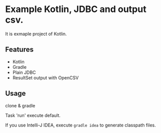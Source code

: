 # Example Kotlin, JDBC and output csv.

It is exmaple project of Kotlin.

## Features

* Kotlin
* Gradle
* Plain JDBC
* ResultSet output with OpenCSV

## Usage

clone & gradle

Task 'run' execute default.

If you use Intelli-J IDEA, execute `gradle idea` to generate classpath files.
